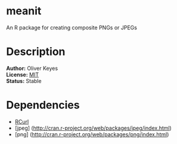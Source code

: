 meanit
======

An R package for creating composite PNGs or JPEGs

Description
======
__Author:__ Oliver Keyes<br>
__License:__ [MIT](http://opensource.org/licenses/MIT)<br>
__Status:__ Stable

Dependencies
======
* [RCurl](http://cran.r-project.org/web/packages/RCurl/index.html)
* [jpeg] (http://cran.r-project.org/web/packages/jpeg/index.html)
* [png] (http://cran.r-project.org/web/packages/png/index.html)
